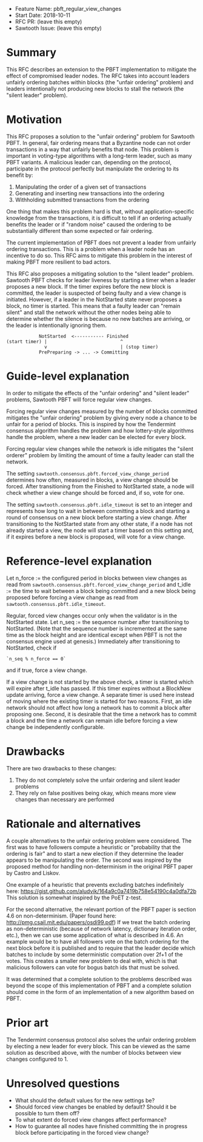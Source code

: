 - Feature Name: pbft_regular_view_changes
- Start Date: 2018-10-11
- RFC PR: (leave this empty)
- Sawtooth Issue: (leave this empty)

# Summary
[summary]: #summary

This RFC describes an extension to the PBFT implementation to mitigate the
effect of compromised leader nodes. The RFC takes into account leaders unfairly
ordering batches within blocks (the "unfair ordering" problem) and leaders
intentionally not producing new blocks to stall the network (the "silent
leader" problem).

# Motivation
[motivation]: #motivation

This RFC proposes a solution to the "unfair ordering" problem for Sawtooth
PBFT. In general, fair ordering means that a Byzantine node can not order
transactions in a way that unfairly benefits that node. This problem is
important in voting-type algorithms with a long-term leader, such as many PBFT
variants. A malicious leader can, depending on the protocol, participate in the
protocol perfectly but manipulate the ordering to its benefit by:

1. Manipulating the order of a given set of transactions
2. Generating and inserting new transactions into the ordering
3. Withholding submitted transactions from the ordering

One thing that makes this problem hard is that, without application-specific
knowledge from the transactions, it is difficult to tell if an ordering
actually benefits the leader or if "random noise" caused the ordering to be
substantially different than some expected or fair ordering.

The current implementation of PBFT does not prevent a leader from unfairly
ordering transactions. This is a problem when a leader node has an incentive to
do so. This RFC aims to mitigate this problem in the interest of making PBFT
more resilient to bad actors.

This RFC also proposes a mitigating solution to the "silent leader" problem.
Sawtooth PBFT checks for leader liveness by starting a timer when a leader
proposes a new block. If the timer expires before the new block is committed,
the leader is suspected of being faulty and a view change is initiated.
However, if a leader in the NotStarted state never proposes a block, no timer
is started. This means that a faulty leader can "remain silent" and stall the
network without the other nodes being able to determine whether the silence is
because no new batches are arriving, or the leader is intentionally ignoring
them.

                NotStarted  <----------- Finished
    (start timer) |                           ^
                  v                           | (stop timer)
                PrePreparing -> ... -> Committing

# Guide-level explanation
[guide-level-explanation]: #guide-level-explanation

In order to mitigate the effects of the "unfair ordering" and "silent leader"
problems, Sawtooth PBFT will force regular view changes.

Forcing regular view changes measured by the number of blocks committed
mitigates the "unfair ordering" problem by giving every node a chance to be
unfair for a period of blocks. This is inspired by how the Tendermint consensus
algorithm handles the problem and how lottery-style algorithms handle the
problem, where a new leader can be elected for every block.

Forcing regular view changes while the network is idle mitigates the "silent
orderer" problem by limiting the amount of time a faulty leader can stall the
network.

The setting `sawtooth.consensus.pbft.forced_view_change_period` determines how
often, measured in blocks, a view change should be forced. After transitioning
from the Finished to NotStarted state, a node will check whether a view change
should be forced and, if so, vote for one.

The setting `sawtooth.consensus.pbft.idle_timeout` is set to an integer and
represents how long to wait in between committing a block and starting a round
of consensus on a new block before starting a view change. After transitioning
to the NotStarted state from any other state, if a node has not already started
a view, the node will start a timer based on this setting and, if it expires
before a new block is proposed, will vote for a view change.

# Reference-level explanation
[reference-level-explanation]: #reference-level-explanation

Let n_force := the configured period in blocks between view changes as read
from `sawtooth.consensus.pbft.forced_view_change_period` and t_idle := the time
to wait between a block being committed and a new block being proposed before
forcing a view change as read from `sawtooth.consensus.pbft.idle_timeout`.

Regular, forced view changes occur only when the validator is in the NotStarted
state. Let n_seq := the sequence number after transitioning to NotStarted.
(Note that the sequence number is incremented at the same time as the block
height and are identical except when PBFT is not the consensus engine used at
genesis.) Immediately after transitioning to NotStarted, check if

    `n_seq % n_force == 0`

and if true, force a view change.

If a view change is not started by the above check, a timer is started which
will expire after t_idle has passed. If this timer expires without a BlockNew
update arriving, force a view change. A separate timer is used here instead of
moving where the existing timer is started for two reasons. First, an idle
network should not affect how long a network has to commit a block after
proposing one. Second, it is desirable that the time a network has to commit a
block and the time a network can remain idle before forcing a view change
be independently configurable.

# Drawbacks
[drawbacks]: #drawbacks

There are two drawbacks to these changes:

1. They do not completely solve the unfair ordering and silent leader problems
2. They rely on false positives being okay, which means more view changes than
   necessary are performed

# Rationale and alternatives
[alternatives]: #alternatives

A couple alternatives to the unfair ordering problem were considered. The first
was to have followers compute a heuristic or "probability that the ordering is
fair" and to start a new election if they determine the leader appears to be
manipulating the order. The second was inspired by the proposed method for
handling non-determinism in the original PBFT paper by Castro and Liskov.

One example of a heuristic that prevents excluding batches indefinitely here:
https://gist.github.com/aludvik/164a9c0a7419b758e54190c4a0dfa72b This solution
is somewhat inspired by the PoET z-test.

For the second alternative, the relevant portion of the PBFT paper is section
4.6 on non-determinism. (Paper found here:
http://pmg.csail.mit.edu/papers/osdi99.pdf) If we treat the batch ordering as
non-deterministic (because of network latency, dictionary iteration order,
etc.), then we can use some application of what is described in 4.6. An example
would be to have all followers vote on the batch ordering for the next block
before it is published and to require that the leader decide which batches to
include by some deterministic computation over 2f+1 of the votes. This creates
a smaller new problem to deal with, which is that malicious followers can vote
for bogus batch ids that must be solved.

It was determined that a complete solution to the problems described was beyond
the scope of this implementation of PBFT and a complete solution should come in
the form of an implementation of a new algorithm based on PBFT.

# Prior art
[prior-art]: #prior-art

The Tendermint consensus protocol also solves the unfair ordering problem by
electing a new leader for every block. This can be viewed as the same solution
as described above, with the number of blocks between view changes configured
to 1.

# Unresolved questions
[unresolved]: #unresolved-questions

- What should the default values for the new settings be?
- Should forced view changes be enabled by default? Should it be possible to
  turn them off?
- To what extent do forced view changes affect performance?
- How to guarantee all nodes have finished committing the in progress block
  before participating in the forced view change?
